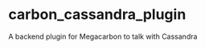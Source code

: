 carbon_cassandra_plugin
=======================

A backend plugin for Megacarbon to talk with Cassandra
